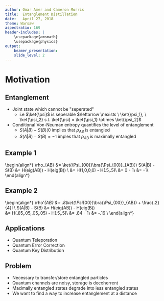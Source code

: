```yaml
---
author: Omar Amer and Cameron Morris
title:  Entanglement Distillation
date:   April 27, 2018
theme: Warsaw
aspectratio: 169
header-includes: |
    \usepackage{amsmath}
    \usepackage{physics}
output:
    beamer_presentation:
    slide_level: 2
---
```


# Motivation


## Entanglement 

- Joint state which cannot be "seperated"
	- i.e $\ket{\psi}$ is seperable $\leftarrow \nexists \ \ket{\psi_1}, \ \ket{\psi_2} s.t. \ket{\psi} = \ket{\psi_1} \otimes \ket{\psi_2}$
- Conditional Von-Neuman entropy quantifies the level of entanglement 
	- $S(A|B) - S(B) \langle 0$ implies that $\rho_{AB}$ is entangled
	- $S(A|B) - S(B) = -1$ imples that $\rho_{AB}$ is maximally entangled

## Example 1

\begin{align*}
	\rho_{AB} &= \ket{\Psi_{00}}\bra{\Psi_{00}}_{AB})\\
	S(A|B) - S(B) &= H(eig(AB)) - H(eig(B)) \\
	&= H(1,0,0,0) - H(.5,.5)\\
	&= 0 - 1\\
	&= -1\\
\end{align*}

## Example 2

\begin{align*}
	\rho'_{AB} &= .8\ket{\Psi_{00}}\bra{\Psi_{00}}_{AB}) + \frac{.2}{4}I \\
	S(A|B) - S(B) &= H(eig(AB)) - H(eig(B)) \
	&= H(.85,.05,.05,.05) - H(.5,.5)\\
	&= .84 - 1\\
	&= -.16 \\
\end{align*}


## Applications

- Quantum Teleporation
- Quantum Error Correction
- Quantum Key Distribution

## Problem

- Necessary to transfer/store entangled particles
- Quantum channels are noisy, storage is decoherrent 
- Maximally entangled states degrade into less entangled states
- We want to find a way to increase entanglement at a distance



